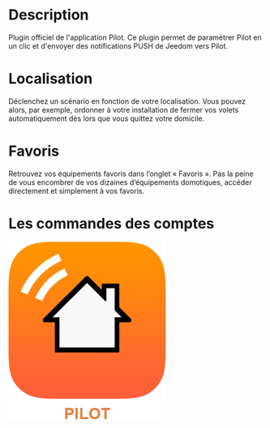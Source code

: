 Description 
===

Plugin officiel de l'application Pilot. Ce plugin permet de paramétrer Pilot en un clic et d'envoyer des notifications PUSH de Jeedom vers Pilot.


Localisation
====

Déclenchez un scénario en fonction de votre localisation. Vous pouvez alors, par exemple, ordonner à votre installation de fermer vos volets automatiquement dès lors que vous quittez votre domicile.



Favoris
====

Retrouvez vos équipements favoris dans l’onglet « Favoris ». Pas la peine de vous encombrer de vos dizaines d’équipements domotiques, accéder directement et simplement à vos favoris.



Les commandes des comptes
=========================

![logo](../images/pilot_icon.png)



















